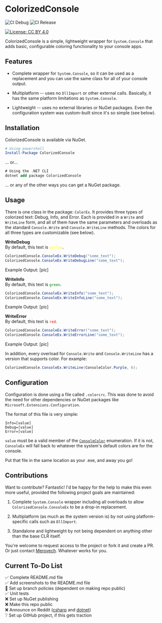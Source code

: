 # ColorizedConsole
![CI Debug](https://github.com/Merovech/ColorizedConsole/actions/workflows/ci-build-debug.yml/badge.svg) ![CI Release](https://github.com/Merovech/ColorizedConsole/actions/workflows/ci-build-release.yml/badge.svg)

[![License: CC BY 4.0](https://img.shields.io/badge/License-CC_BY_4.0-lightgrey.svg)](https://creativecommons.org/licenses/by/4.0/)

ColorizedConsole is a simple, lightweight wrapper for `System.Console` that adds basic, configurable coloring functionality to your console apps.

## Features
* Complete wrapper for `System.Console`, so it can be used as a replacement and you can use the same class for all of your console output.

* Multiplatform -- uses no `DllImport` or other external calls.  Basically, it has the same platform limitations as `System.Console`.

* Lightweight -- uses no external libraries or NuGet packages.  Even the configuration system was custom-built since it's so simple (see below).

## Installation
ColorizedConsole is available via NuGet.
``` powershell
# Using powershell
Install-Package ColorizedConsole
```
... or...
```ps
# Using the .NET CLI
dotnet add package ColorizedConsole
```
... or any of the other ways you can get a NuGet package.

## Usage
There is one class in the package: `ColorEx`.  It provides three types of colorized text: Debug, Info, and Error.  Each is provided in a `Write` and `WriteLine` form, and all of them have the same parameters and overloads as the standard `Console.Write` and `Console.WriteLine` methods.  The colors for all three types are customizable (see below).

**WriteDebug**  
By default, this text is <code style="color: Yellow">yellow</code>.
```csharp
ColorizedConsole.ConsoleEx.WriteDebug("some_text");
ColorizedConsole.ConsoleEx.WriteDebugLine("some_text");
```
Example Output:
[pic]

**WriteInfo**  
By default, this text is <code style="color: Green">green</code>.
```csharp
ColorizedConsole.ConsoleEx.WriteInfo("some_text");
ColorizedConsole.ConsoleEx.WriteInfoLine("some_text");
```
Example Output:
[pic]

**WriteError**  
By default, this text is <code style="color: Red">red</code>.
```csharp
ColorizedConsole.ConsoleEx.WriteError("some_text");
ColorizedConsole.ConsoleEx.WriteErrorLine("some_text");
```
Example Output:
[pic]

In addition, every overload for `Console.Write` and `Console.WriteLine` has a version that supports color.  For example:

```csharp
ColorizedConsole.ConsoleEx.WriteLine(ConsoleColor.Purple, 6);
```

## Configuration
Configuration is done using a file called `.colorcrc`.  This was done to avoid the need for other dependencies or NuGet packages like `Microsoft.Extensions.Configuration`.

The format of this file is very simple:
```
Info=[value]
Debug=[value]
Error=[value]
```

`value` must be a valid member of the [`ConsoleColor`](https://learn.microsoft.com/en-us/dotnet/api/system.consolecolor?view=net-8.0) enumeration.  If it is not, `ConsoleEx` will fall back to whatever the system's default colors are for the console.

Put that file in the same location as your .exe, and away you go!

## Contributions
Want to contribute?  Fantastic!  I'd be happy for the help to make this even more useful, provided the following project goals are maintained:

1. Complete `System.Console` wrapper including all overloads to allow `ColorizedConsole.ConsoleEx` to be a drop-in replacement.

2. Multiplatform (as much as the system version is) by not using platform-specific calls such as `DllImport`.

3. Standalone and lightweight by not being dependent on anything other than the base CLR itself.

You're welcome to request access to the project or fork it and create a PR.  Or just contact [Merovech](https://github.com/Merovech). Whatever works for you.

## Current To-Do List
:white_check_mark: Complete README.md file  
:white_check_mark: Add screenshots to the README.md file  
:white_square_button: Set up branch policies (dependent on making repo public)  
:white_check_mark: Unit tests  
:x: Set up NuGet publishing  
:x: Make this repo public  
:x: Announce on Reddit ([csharp](http://www.reddit.com/r/csharp) and [dotnet](http://www.reddit.com/r/dotnet))  
:grey_question: Set up GitHub project, if this gets traction